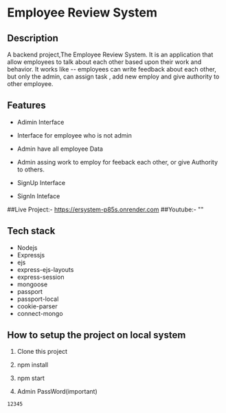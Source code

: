 
  # Employee Review System
## Description
 A backend project,The Employee Review System. It is an application that allow employees
to talk about each other based upon their work and behavior. 
It works like -- employees can write feedback about each other, but only the admin, can assign task , add new employ and give authority to other employee.

  ## Features
  * Adimin Interface
 
  * Interface for employee who is not admin
 
  * Admin have all employee Data

  * Admin assing work to employ for feeback each other, or give Authority to others.  
 
  * SignUp Interface

  * SignIn Inteface

##Live Project:- https://ersystem-p85s.onrender.com
##Youtube:- ""

## Tech stack
<ul>
<li>Nodejs</li>
<li>Expressjs</li>
<li>ejs</li>
<li>express-ejs-layouts</li>
<li>express-session</li>
<li>mongoose</li>
<li>passport</li>
<li>passport-local</li>
<li>cookie-parser</li>
<li>connect-mongo</li>
</ul>
  
## How to setup the project on local system
  1. Clone this project
  2. npm install
  3. npm start
  
  4. Admin PassWord(important) 
  ```
  12345
  
  ```
